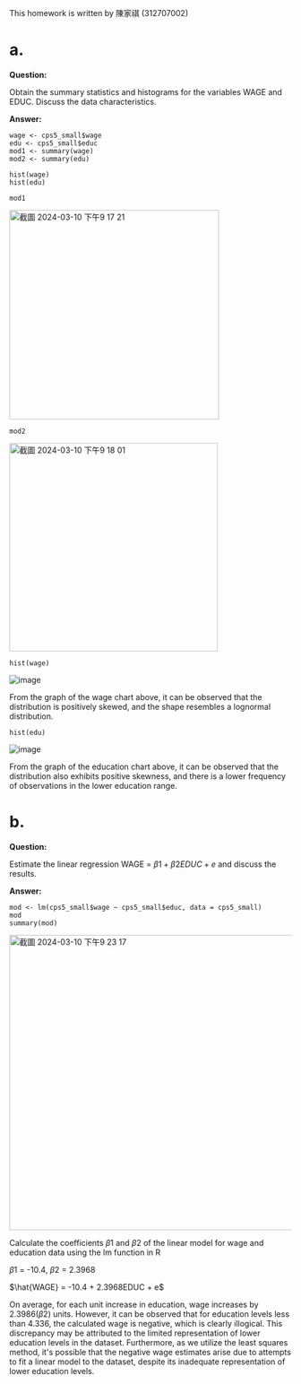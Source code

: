 This homework is written by  陳家祺 (312707002)
# a.
**Question:**

Obtain the summary statistics and histograms for the variables WAGE and EDUC. Discuss the data characteristics.

**Answer:**
```{r}
wage <- cps5_small$wage
edu <- cps5_small$educ
mod1 <- summary(wage)
mod2 <- summary(edu)

hist(wage)
hist(edu)
```
```{r}
mod1
```
<img width="374" alt="截圖 2024-03-10 下午9 17 21" src="https://github.com/HWTeng-Course/202402-Financial-Econometrics/assets/107116674/d0543c98-b3ff-48b8-ada3-c2e244a856fa">

```{r}
mod2
```
<img width="372" alt="截圖 2024-03-10 下午9 18 01" src="https://github.com/HWTeng-Course/202402-Financial-Econometrics/assets/107116674/c3007185-91db-4d6d-ab0f-e856e4dd7cc5">



```{r}
hist(wage)
```

![image](https://github.com/HWTeng-Course/202402-Financial-Econometrics/assets/107116674/768e71be-0020-460f-9845-f2fc7c9480da)

From the graph of the wage chart above, it can be observed that the distribution is positively skewed, and the shape resembles a lognormal distribution.

```{r}
hist(edu)
```
![image](https://github.com/HWTeng-Course/202402-Financial-Econometrics/assets/107116674/97671839-95ac-450f-a5f1-500fabcd401b)

From the graph of the education chart above, it can be observed that the distribution also exhibits positive skewness, and there is a lower frequency of observations in the lower education range.

# b.
**Question:**

Estimate the linear regression WAGE = $\beta1 + \beta2 EDUC + e$ and discuss the results.

**Answer:**
```{r}
mod <- lm(cps5_small$wage ~ cps5_small$educ, data = cps5_small)
mod
summary(mod)
```
<img width="527" alt="截圖 2024-03-10 下午9 23 17" src="https://github.com/HWTeng-Course/202402-Financial-Econometrics/assets/107116674/2b78cf70-6fa5-4f46-805d-13d19b0aa1ce">

Calculate the coefficients $\beta1$ and $\beta2$ of the linear model for wage and education data using the lm function in R

$\beta1$ = -10.4, $\beta2$ = 2.3968

$\hat{WAGE} = -10.4 + 2.3968EDUC + e$

On average, for each unit increase in education, wage increases by 2.3986($\beta2$) units. However, it can be observed that for education levels less than 4.336, the calculated wage is negative, which is clearly illogical. This discrepancy may be attributed to the limited representation of lower education levels in the dataset. Furthermore, as we utilize the least squares method, it's possible that the negative wage estimates arise due to attempts to fit a linear model to the dataset, despite its inadequate representation of lower education levels.

